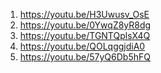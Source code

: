 1) https://youtu.be/H3Uwusv_OsE
2) https://youtu.be/0YwqZ8yR8dg
3) https://youtu.be/TGNTQplsX4Q
4) https://youtu.be/QOLqggjdiA0
5) https://youtu.be/57yQ6Db5hFQ
